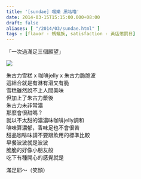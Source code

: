```yaml
---
title: '[sundae] 嚐樂 黑咕嚕'
date: 2014-03-15T15:15:00.000+08:00
draft: false
aliases: [ "/2014/03/sundae.html" ]
tags : [flavor - 螞蟻族, satisfaction - 黃店懲罰日]
---
```


「一次過滿足三個願望」  

![](/images/shalom.jpg)

朱古力雪糕 x 咖啡jelly x 朱古力脆脆波  
這組合就是有淋有滑又有脆  
雪糕雖然說不上人間美味  
但加上了朱古力漿後  
朱古力未非常濃  
那麼會很甜嗎？  
就以不太甜的濃濃味咖啡jelly調和  
啡味算濃郁，香味足也不會很苦  
甜品咖啡味請不要跟飲用的標準比較  
早餐波波就是波波  
脆脆的好像小朋友般  
吃下有種開心的感覺就是  
  
滿足耶～（笑顏）
